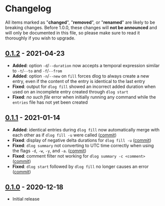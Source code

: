 # Changelog

All items marked as "**changed**", "**removed**", or "**renamed**" are likely to
be breaking changes. Before 1.0.0, these changes will **not be announced** and
will only be documented in this file, so please make sure to read it thoroughly
if you wish to upgrade.

## [0.1.2](https://github.com/cengels/dlog/compare/v0.1.1...v0.1.2) - 2021-04-23

- **Added**: option `-d`/`--duration` now accepts a temporal expression similar
  to `-t`/`--to` and `-f`/`--from`
- **Added**: option `-n`/`--new` on `fill` forces dlog to always create a new entry,
  even if the content of the entry is identical to the last entry
- **Fixed**: output for `dlog fill` showed an incorrect added duration when used
  on an incomplete entry created through `dlog start`
- **Fixed**: *no such file* error when initially running any command while the
  `entries` file has not yet been created

## [0.1.1](https://github.com/cengels/dlog/compare/v0.1.0...v0.1.1) - 2021-01-14

- **Added**: identical entries during `dlog fill` now automatically merge
  with each other as if `dlog fill -u` were called
  ([commit](https://github.com/cengels/dlog/commit/09e167a487bfb8f2c0ccb46707760afc083096f5))
- **Fixed**: display of negative delta durations for `dlog fill -u`
  ([commit](https://github.com/cengels/dlog/commit/feffdcfc9e21ef942d4acf472de515b56cd0a908))
- **Fixed**: `dlog summary` not converting to UTC time correctly when using the flags
  `-d`, `-w`, `-y`, and `-a`.
  ([commit](https://github.com/cengels/dlog/commit/41ce60ab9a82d55e26492181c5fd2256e89ab72d))
- **Fixed**: comment filter not working for `dlog summary -c <comment>`
  ([commit](https://github.com/cengels/dlog/commit/28892b96a36915e9b6cc79799469b44b0da49260))
- **Fixed**: `dlog start` followed by `dlog fill` no longer causes an error
  ([commit](https://github.com/cengels/dlog/commit/af16dd2385a507c520dc88a4366c3c9a8b8278c6))

## [0.1.0](https://github.com/cengels/dlog/releases/tag/v0.1.0) - 2020-12-18

- Initial release
